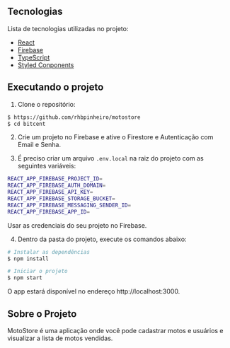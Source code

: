 ## Tecnologias

Lista de tecnologias utilizadas no projeto:

- [React](https://reactjs.org)
- [Firebase](https://firebase.google.com/)
- [TypeScript](https://www.typescriptlang.org/)
- [Styled Conponents](https://styled-components.com/)

## Executando o projeto

1. Clone o repositório:

```bash
$ https://github.com/rhbpinheiro/motostore
$ cd bitcent
```

2. Crie um projeto no Firebase e ative o Firestore e Autenticação com Email e Senha.


3. É preciso criar um arquivo `.env.local` na raiz do projeto com as seguintes variáveis:

```bash
REACT_APP_FIREBASE_PROJECT_ID=
REACT_APP_FIREBASE_AUTH_DOMAIN=
REACT_APP_FIREBASE_API_KEY=
REACT_APP_FIREBASE_STORAGE_BUCKET=
REACT_APP_FIREBASE_MESSAGING_SENDER_ID=
REACT_APP_FIREBASE_APP_ID=
```
Usar as credenciais do seu projeto no Firebase.

4. Dentro da pasta do projeto, execute os comandos abaixo:

```bash
# Instalar as dependências
$ npm install

# Iniciar o projeto
$ npm start
```
O app estará disponível no endereço http://localhost:3000.

## Sobre o Projeto

MotoStore é uma aplicação onde você pode cadastrar motos e usuários e visualizar a lista de motos vendidas.